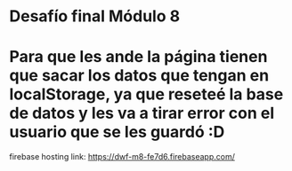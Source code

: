 # Desafío final Módulo 8

# Para que les ande la página tienen que sacar los datos que tengan en localStorage, ya que reseteé la base de datos y les va a tirar error con el usuario que se les guardó :D

firebase hosting link: https://dwf-m8-fe7d6.firebaseapp.com/
